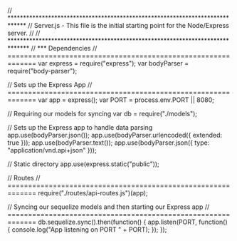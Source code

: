// *****************************************************************************
// Server.js - This file is the initial starting point for the Node/Express server.
//
// ******************************************************************************
// *** Dependencies
// =============================================================
var express = require("express");
var bodyParser = require("body-parser");

// Sets up the Express App
// =============================================================
var app = express();
var PORT = process.env.PORT || 8080;

// Requiring our models for syncing
var db = require("./models");

// Sets up the Express app to handle data parsing
app.use(bodyParser.json());
app.use(bodyParser.urlencoded({ extended: true }));
app.use(bodyParser.text());
app.use(bodyParser.json({ type: "application/vnd.api+json" }));

// Static directory
app.use(express.static("public"));

// Routes
// =============================================================
require("./routes/api-routes.js")(app);

// Syncing our sequelize models and then starting our Express app
// =============================================================
db.sequelize.sync().then(function() {
  app.listen(PORT, function() {
    console.log("App listening on PORT " + PORT);
  });
});

